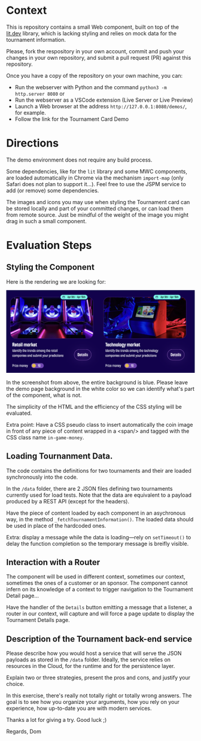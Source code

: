 # Context

This is repository contains a small Web component, built on top of the [lit.dev](https://lit.dev) library,
which is lacking styling and relies on mock data for the tournament information.

Please, fork the respository in your own account, commit and push your changes in your own repository,
and submit a pull request (PR) against this repository.

Once you have a copy of the repository on your own machine, you can:
- Run the webserver with Python and the command `python3 -m http.server 8080` or
- Run the webserver as a VSCode extension (Live Server or Live Preview)
- Launch a Web browser at the address `http://127.0.0.1:8080/demos/`, for example.
- Follow the link for the Tournament Card Demo

# Directions

The demo environment does not require any build process.

Some dependencies, like for the `lit` library and some MWC components,
are loaded automatically in Chrome via the mechanism `import-map` (only
Safari does not plan to support it...). Feel free to use the JSPM service
to add (or remove) some dependencies.

The images and icons you may use when styling the Tournament card can be
stored locally and part of your committed changes, or can load them from
remote source. Just be mindful of the weight of the image you might drag in
such a small component.

# Evaluation Steps

## Styling the Component

Here is the rendering we are looking for:

![Tournament cards side-by-side](expected-rendering.png)

In the screenshot from above, the entire background is blue.
Please leave the demo page background in the white color so 
we can identify what's part of the component, what is not.

The simplicity of the HTML and the efficiency of the CSS styling
will be evaluated.

Extra point: Have a CSS pseudo class to insert automatically the
coin image in front of any piece of content wrapped in a &lt;span/&gt; and
tagged with the CSS class name `in-game-money`.

## Loading Tournanment Data.

The code contains the definitions for two tournaments and their are
loaded synchronously into the code.

In the `/data` folder, there are 2 JSON files defining two tournaments
currently used for load tests. Note that the data are equivalent to a payload
produced by a REST API (except for the headers).

Have the piece of content loaded by each component in an asychronous way,
in the method `_fetchTournamentInformation()`. The loaded data should be used in
place of the hardcoded ones.

Extra: display a message while the data is loading—rely on `setTimeout()` to 
delay the function completion so the temporary message is breifly visible.

## Interaction with a Router

The component will be used in different context, sometimes our context, sometimes
the ones of a customer or an sponsor. The component cannot infern on its knowledge of
a context to trigger navigation to the Tournament Detail page...

Have the handler of the `Details` button emitting a message that a listener, a router
in our context, will capture and will force a page update to display the Tournament Details page.

## Description of the Tournament back-end service

Please describe how you would host a service that will serve the JSON payloads as stored
in the `/data` folder. Ideally, the service relies on resources in the Cloud, for the runtime
and for the persistence layer.

Explain two or three strategies, present the pros and cons, and justify your choice.

In this exercise, there's really not totally right or totally wrong answers. The goal
is to see how you organize your arguments, how you rely on your experience, how up-to-date
you are with modern services.

Thanks a lot for giving a try. Good luck ;)

Regards, Dom